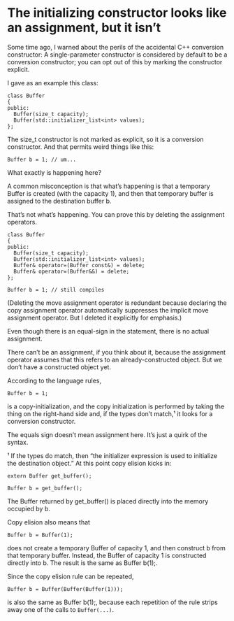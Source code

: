 # The initializing constructor looks like an assignment, but it isn’t
Some time ago, I warned about the perils of the accidental C++ conversion constructor: A single-parameter constructor is considered by default to be a conversion constructor; you can opt out of this by marking the constructor explicit.

I gave as an example this class:
```
class Buffer
{
public:
  Buffer(size_t capacity);
  Buffer(std::initializer_list<int> values);
};
```
The size_t constructor is not marked as explicit, so it is a conversion constructor. And that permits weird things like this:
```
Buffer b = 1; // um...
```
What exactly is happening here?

A common misconception is that what’s happening is that a temporary Buffer is created (with the capacity 1), and then that temporary buffer is assigned to the destination buffer b.

That’s not what’s happening. You can prove this by deleting the assignment operators.
```
class Buffer
{
public:
  Buffer(size_t capacity);
  Buffer(std::initializer_list<int> values);
  Buffer& operator=(Buffer const&) = delete;
  Buffer& operator=(Buffer&&) = delete;
};

Buffer b = 1; // still compiles
```
(Deleting the move assignment operator is redundant because declaring the copy assignment operator automatically suppresses the implicit move assignment operator. But I deleted it explicitly for emphasis.)

Even though there is an equal-sign in the statement, there is no actual assignment.

There can’t be an assignment, if you think about it, because the assignment operator assumes that this refers to an already-constructed object. But we don’t have a constructed object yet.

According to the language rules,
```
Buffer b = 1;
```
is a copy-initialization, and the copy initialization is performed by taking the thing on the right-hand side and, if the types don’t match,¹ it looks for a conversion constructor.

The equals sign doesn’t mean assignment here. It’s just a quirk of the syntax.

¹ If the types do match, then “the initializer expression is used to initialize the destination object.” At this point copy elision kicks in:
```
extern Buffer get_buffer();

Buffer b = get_buffer();
```
The Buffer returned by get_buffer() is placed directly into the memory occupied by b.

Copy elision also means that
```
Buffer b = Buffer(1);
```
does not create a temporary Buffer of capacity 1, and then construct b from that temporary buffer. Instead, the Buffer of capacity 1 is constructed directly into b. The result is the same as Buffer b(1);.

Since the copy elision rule can be repeated,
```
Buffer b = Buffer(Buffer(Buffer(1)));
```
is also the same as Buffer b(1);, because each repetition of the rule strips away one of the calls to ```Buffer(...)```.
